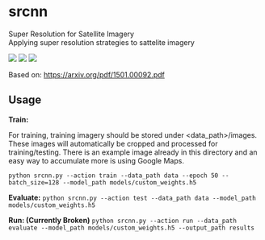 # srcnn
Super Resolution for Satellite Imagery
<br />
Applying super resolution strategies to sattelite imagery


![](https://github.com/WarrenGreen/srcnn/blob/master/results/05261_combined.jpg)
![](https://github.com/WarrenGreen/srcnn/blob/master/results/05454_combined.jpg)
![](https://github.com/WarrenGreen/srcnn/blob/master/results/06006_combined.jpg)


Based on: https://arxiv.org/pdf/1501.00092.pdf

## Usage

**Train:**

For training, training imagery should be stored under <data_path>/images. These images will automatically be cropped and processed for training/testing. There is an example image already in this directory and an easy way to accumulate more is using Google Maps.

```python srcnn.py --action train --data_path data --epoch 50 --batch_size=128 --model_path models/custom_weights.h5```

**Evaluate:**
```python srcnn.py --action test --data_path data --model_path models/custom_weights.h5```


**Run: (Currently Broken)**
```python srcnn.py --action run --data_path evaluate --model_path models/custom_weights.h5 --output_path results```
